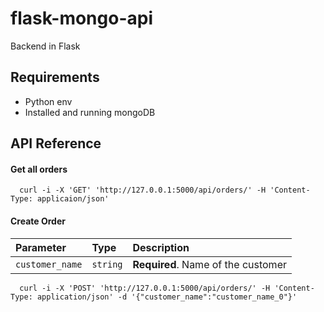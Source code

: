 
# flask-mongo-api

Backend in Flask 



## Requirements

- Python env
- Installed and running mongoDB


## API Reference

#### Get all orders

```http
  curl -i -X 'GET' 'http://127.0.0.1:5000/api/orders/' -H 'Content-Type: applicaion/json'
```

#### Create Order



| Parameter | Type     | Description                       |
| :-------- | :------- | :-------------------------------- |
| `customer_name`      | `string` | **Required**. Name of the customer |

```http
  curl -i -X 'POST' 'http://127.0.0.1:5000/api/orders/' -H 'Content-Type: application/json' -d '{"customer_name":"customer_name_0"}'
```